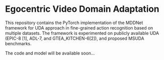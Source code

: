 # Egocentric Video Domain Adaptation

This repository contains the PyTorch implementation of the MDDNet framework for UDA approach in fine-grained action recognition based on multiple datasets. The framework is experimented on publicly available UDA (EPIC-8 [1], ADL-7, and GTEA_KITCHEN-6[2]), and proposed MSUDA benchmarks.

The code and model will be available soon...
